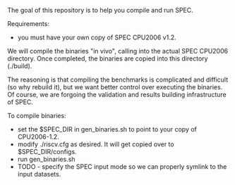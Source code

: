 The goal of this repository is to help you compile and run SPEC.

Requirements:

   - you must have your own copy of SPEC CPU2006 v1.2. 

We will compile the binaries "in vivo", calling into the actual SPEC CPU2006
directory. Once completed, the binaries are copied into this directory (./build). 

The reasoning is that compiling the benchmarks is complicated and difficult (so
why rebuild it), but we want better control over executing the binaries.  Of
course, we are forgoing the validation and results building infrastructure of
SPEC. 

To compile binaries:

   - set the $SPEC_DIR in gen_binaries.sh to point to your copy of CPU2006-1.2.
   - modify ./riscv.cfg as desired. It will get copied over to  $SPEC_DIR/configs. 
   - run gen_binaries.sh 
   - TODO - specify the SPEC input mode so we can properly symlink to the input datasets.
                    
